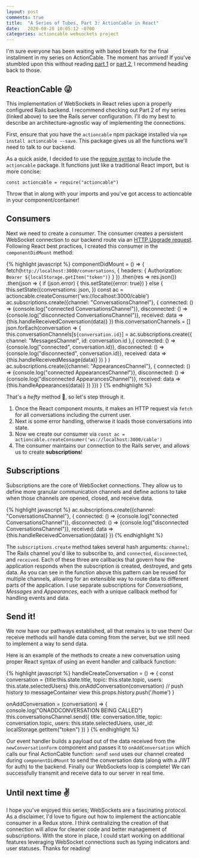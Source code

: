 ```yaml
---
layout: post
comments: true
title:  "A Series of Tubes, Part 3: ActionCable in React"
date:   2020-08-28 10:05:12 -0700
categories: actioncable websockets project
---
```


I'm sure everyone has been waiting with bated breath for the final installment in my series on ActionCable. The moment has arrived! If you've stumbled upon this without reading [part 1](https://strangrjrjr.github.io/actioncable/websockets/project/2020/06/13/A-Series-of-Tubes-Actioncable-Pt1.html) or [part 2](https://strangrjrjr.github.io/actioncable/websockets/project/2020/06/23/A-Series-of-Tubes-Actioncable-Pt2.html), I recommend heading back to those.

## ReactionCable :stuck_out_tongue_winking_eye:

This implementation of WebSockets in React relies upon a properly configured Rails backend. I recommend checking out Part 2 of my series (linked above) to see the Rails server configuration. I'll do my best to describe an architecture-agnostic way of implementing the connections.

First, ensure that you have the `actioncable` npm package installed via `npm install actioncable --save`. This package gives us all the functions we'll need to talk to our backend. 

As a quick aside, I decided to use the [require syntax](https://stackoverflow.com/questions/33248012/how-to-use-react-require-syntax#33251937) to include the `actioncable` package. It functions just like a traditional React import, but is more concise: 

`const actioncable = require("actioncable")`

Throw that in along with your imports and you've got access to actioncable in your component/container!

## Consumers

Next we need to create a _consumer_. The consumer creates a persistent WebSocket connection to our backend route via an [HTTP Upgrade request](https://developer.mozilla.org/en-US/docs/Web/HTTP/Protocol_upgrade_mechanism). Following React best practices, I created this consumer in the `componentDidMount` method:

{% highlight javascript %}
 componentDidMount = () => {
        fetch(`http://localhost:3000/conversations`, {
          headers: {
              Authorization: `Bearer ${localStorage.getItem("token")}`
          }
         })
        .then(res => res.json())
        .then(json => {
        if (json.error) {
          this.setState({error: true})
        } else {
            this.setState({conversations: json,
            })
            const ac = actioncable.createConsumer('ws://localhost:3000/cable')
            ac.subscriptions.create({channel: "ConversationsChannel"}, {
                connected: () => {console.log("connected ConversationsChannel")},
                disconnected: () => {console.log("disconnected ConversationsChannel")},
                received: data => {this.handleReceivedConversation(data)}
            })
            this.conversationChannels = []
            json.forEach(conversation => {
            this.conversationChannels[`${conversation.id}`] = ac.subscriptions.create({
                channel: "MessagesChannel",
                id: conversation.id
            },{
                connected: () => {console.log("connected", conversation.id)},
                disconnected: () => {console.log("disconnected", conversation.id)},
                received: data => {this.handleReceivedMessage(data)}
            })
            } 
            )
            ac.subscriptions.create({channel: "AppearancesChannel"}, {
              connected: () => {console.log("connected AppearancesChannel")},
              disconnected: () => {console.log("disconnected AppearancesChannel")},
              received: data => {this.handleAppearances(data)}
            })
        }})
        }
{% endhighlight %}

That's a *hefty* method :grimacing:, so let's step through it.

1. Once the React component mounts, it makes an HTTP request via `fetch` for all conversations including the current user.
2. Next is some error handling, otherwise it loads those conversations into state.
3. Now we create our consumer via `const ac = actioncable.createConsumer('ws://localhost:3000/cable')`
4. The consumer maintains our connection to the Rails server, and allows us to create **subscriptions**!

## Subscriptions

Subscriptions are the core of WebSocket connections. They allow us to define more granular communication channels and define actions to take when those channels are opened, closed, and receive data.

{% highlight javascript %}
ac.subscriptions.create({channel: "ConversationsChannel"}, {
    connected: () => {console.log("connected ConversationsChannel")},
    disconnected: () => {console.log("disconnected ConversationsChannel")},
    received: data => {this.handleReceivedConversation(data)}
})
{% endhighlight %}

The `subscriptions.create` method takes several hash arguments: `channel`: The Rails channel you'd like to subscribe to, and `connected`, `disconnected`, and `received`. Each of these three are callbacks that govern how the application responds when the subscription is created, destroyed, and gets data. As you can see in the function above this pattern can be reused for multiple channels, allowing for an extensible way to route data to different parts of the application. I use separate subscriptions for _Conversations_, _Messages_ and _Appearances_, each with a unique callback method for handling events and data.

## Send it!

We now have our pathways established, all that remains is to use them! Our receive methods will handle data coming from the server, but we still need to implement a way to send data.

Here is an example of the methods to create a new conversation using proper React syntax of using an event handler and callback function:

{% highlight javascript %}
handleCreateConversation = () => {
        const conversation = {title:this.state.title, topic: this.state.topic, users: this.state.selectedUsers}
        this.onAddConversation(conversation)
       // push history to messageContainer view
         this.props.history.push('/home')
}

onAddConversation = (conversation) => {
    console.log("ONADDCONVERSATION BEING CALLED")
    this.conversationsChannel.send({
        title: conversation.title,
        topic: conversation.topic,
        users: this.state.selectedUsers,
        user_id: localStorage.getItem("token")
    })
}
{% endhighlight %}

Our event handler builds a payload out of the data received from the `newConversationForm` component and passes it to `onAddConversation` which calls our final ActionCable function: `send`! `send` uses our channel created during `componentDidMount` to send the conversation data (along with a JWT for auth) to the backend. Finally our WebSockets loop is complete! We can successfully transmit and receive data to our server in real time.

## Until next time :v:

I hope you've enjoyed this series; WebSockets are a fascinating protocol. As a disclaimer, I'd love to figure out how to implement the actioncable consumer in a Redux store. I think centralizing the creation of that connection will allow for cleaner code and better management of subscriptions. With the store in place, I could start working on additional features leveraging WebSocket connections such as typing indicators and user statuses. Thanks for reading!
